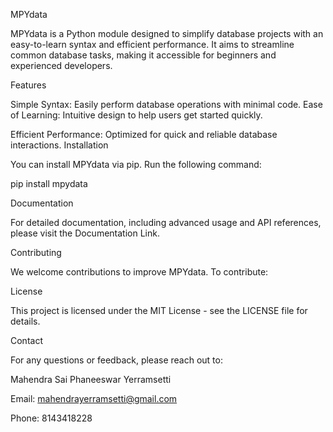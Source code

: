 MPYdata

MPYdata is a Python module designed to simplify database projects with an easy-to-learn syntax and efficient performance.
It aims to streamline common database tasks, making it accessible for beginners and experienced developers.

Features

Simple Syntax: Easily perform database operations with minimal code.
Ease of Learning: Intuitive design to help users get started quickly.


Efficient Performance: Optimized for quick and reliable database interactions.
Installation


You can install MPYdata via pip. Run the following command:


pip install mpydata

Documentation

For detailed documentation, including advanced usage and API references, please visit the Documentation Link.

Contributing

We welcome contributions to improve MPYdata. To contribute:

License

This project is licensed under the MIT License - see the LICENSE file for details.

Contact

For any questions or feedback, please reach out to:

Mahendra Sai Phaneeswar Yerramsetti

Email: mahendrayerramsetti@gmail.com

Phone: 8143418228
